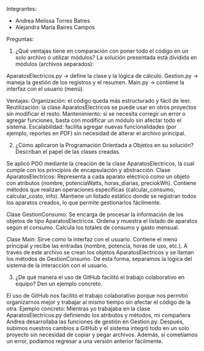 Integrantes:
  - Andrea Melissa Torres Batres
  - Alejandra María Baires Campos

Preguntas:

1. ¿Qué ventajas tiene en comparación con poner todo el código en un solo archivo o utilizar módulos?
La solución presentada está dividida en módulos (archivos separados):

AparatosElectricos.py → define la clase y la lógica de cálculo.
Gestion.py → maneja la gestión de los registros y el resumen.
Main.py → contiene la interfaz con el usuario (menú).

Ventajas:
Organización: el código queda más estructurado y fácil de leer.
Reutilización: la clase AparatosElectricos se puede usar en otros proyectos sin modificar el resto.
Mantenimiento: si se necesita corregir un error o agregar funciones, basta con modificar un módulo sin afectar todo el sistema.
Escalabilidad: facilita agregar nuevas funcionalidades (por ejemplo, reportes en PDF) sin necesidad de alterar el archivo principal.


2. ¿Cómo aplicaron la Programación Orientada a Objetos en su solución? Describan el papel de las clases creadas.

Se aplicó POO mediante la creación de la clase AparatosElectricos, la cual cumple con los principios de encapsulación y abstracción.
Clase AparatosElectricos:
Representa a cada aparato eléctrico como un objeto con atributos (nombre, potenciaWatts, horas_diarias, preciokWh).
Contiene métodos que realizan operaciones específicas (calcular_consumo, calcular_costo, info).
Mantiene un listado estático donde se registran todos los aparatos creados, lo que permite gestionarlos fácilmente.

Clase GestionConsumo:
Se encarga de procesar la información de los objetos de tipo AparatosElectricos.
Ordena y muestra el listado de aparatos según el consumo.
Calcula los totales de consumo y gasto mensual.

Clase Main:
Sirve como la interfaz con el usuario.
Contiene el menú principal y recibe las entradas (nombre, potencia, horas de uso, etc.).
A través de este archivo se crean los objetos AparatosElectricos y se llaman los métodos de GestionConsumo.
De esta forma, separamos la lógica del sistema de la interacción con el usuario.


3. ¿De qué manera el uso de GitHub facilitó el trabajo colaborativo en equipo? Den un ejemplo concreto.

El uso de GitHub nos facilitó el trabajo colaborativo porque nos permitió organizarnos mejor y trabajar al mismo tiempo sin afectar el código de la otra.
Ejemplo concreto:
Mientras yo trabajaba en la clase AparatosElectricos.py definiendo los atributos y métodos, mi compañera Andrea desarrollaba las funciones de gestión en Gestion.py. Después, subimos nuestros cambios a GitHub y el sistema integró todo en un solo proyecto sin necesidad de copiar y pegar archivos. 
Además, si cometíamos un error, podíamos regresar a una versión anterior fácilmente.
